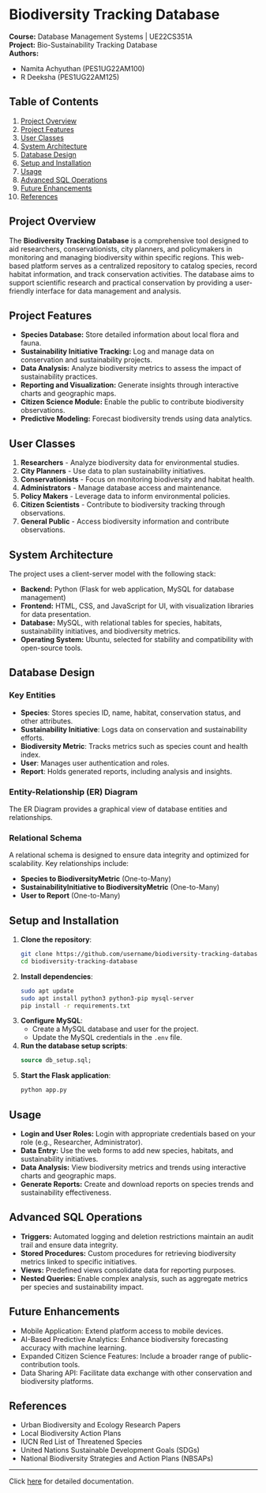 # Biodiversity Tracking Database

**Course:** Database Management Systems | UE22CS351A  
**Project:** Bio-Sustainability Tracking Database  
**Authors:**  
- Namita Achyuthan (PES1UG22AM100)  
- R Deeksha (PES1UG22AM125)  

## Table of Contents
1. [Project Overview](#project-overview)
2. [Project Features](#project-features)
3. [User Classes](#user-classes)
4. [System Architecture](#system-architecture)
5. [Database Design](#database-design)
6. [Setup and Installation](#setup-and-installation)
7. [Usage](#usage)
8. [Advanced SQL Operations](#advanced-sql-operations)
9. [Future Enhancements](#future-enhancements)
10. [References](#references)

## Project Overview
The **Biodiversity Tracking Database** is a comprehensive tool designed to aid researchers, conservationists, city planners, and policymakers in monitoring and managing biodiversity within specific regions. This web-based platform serves as a centralized repository to catalog species, record habitat information, and track conservation activities. The database aims to support scientific research and practical conservation by providing a user-friendly interface for data management and analysis.

## Project Features
- **Species Database:** Store detailed information about local flora and fauna.
- **Sustainability Initiative Tracking:** Log and manage data on conservation and sustainability projects.
- **Data Analysis:** Analyze biodiversity metrics to assess the impact of sustainability practices.
- **Reporting and Visualization:** Generate insights through interactive charts and geographic maps.
- **Citizen Science Module:** Enable the public to contribute biodiversity observations.
- **Predictive Modeling:** Forecast biodiversity trends using data analytics.

## User Classes
1. **Researchers** - Analyze biodiversity data for environmental studies.
2. **City Planners** - Use data to plan sustainability initiatives.
3. **Conservationists** - Focus on monitoring biodiversity and habitat health.
4. **Administrators** - Manage database access and maintenance.
5. **Policy Makers** - Leverage data to inform environmental policies.
6. **Citizen Scientists** - Contribute to biodiversity tracking through observations.
7. **General Public** - Access biodiversity information and contribute observations.

## System Architecture
The project uses a client-server model with the following stack:
- **Backend:** Python (Flask for web application, MySQL for database management)
- **Frontend:** HTML, CSS, and JavaScript for UI, with visualization libraries for data presentation.
- **Database:** MySQL, with relational tables for species, habitats, sustainability initiatives, and biodiversity metrics.
- **Operating System:** Ubuntu, selected for stability and compatibility with open-source tools.

## Database Design
### Key Entities
- **Species**: Stores species ID, name, habitat, conservation status, and other attributes.
- **Sustainability Initiative**: Logs data on conservation and sustainability efforts.
- **Biodiversity Metric**: Tracks metrics such as species count and health index.
- **User**: Manages user authentication and roles.
- **Report**: Holds generated reports, including analysis and insights.

### Entity-Relationship (ER) Diagram
The ER Diagram provides a graphical view of database entities and relationships.

### Relational Schema
A relational schema is designed to ensure data integrity and optimized for scalability. Key relationships include:
- **Species to BiodiversityMetric** (One-to-Many)
- **SustainabilityInitiative to BiodiversityMetric** (One-to-Many)
- **User to Report** (One-to-Many)

## Setup and Installation
1. **Clone the repository**:
   ```bash
   git clone https://github.com/username/biodiversity-tracking-database.git
   cd biodiversity-tracking-database
   ```
2. **Install dependencies**:
   ```bash
   sudo apt update
   sudo apt install python3 python3-pip mysql-server
   pip install -r requirements.txt
   ```
3. **Configure MySQL**:
   - Create a MySQL database and user for the project.
   - Update the MySQL credentials in the `.env` file.
4. **Run the database setup scripts**:
   ```sql
   source db_setup.sql;
   ```
5. **Start the Flask application**:
   ```bash
   python app.py
   ```

## Usage
- **Login and User Roles:** Login with appropriate credentials based on your role (e.g., Researcher, Administrator).
- **Data Entry:** Use the web forms to add new species, habitats, and sustainability initiatives.
- **Data Analysis:** View biodiversity metrics and trends using interactive charts and geographic maps.
- **Generate Reports:** Create and download reports on species trends and sustainability effectiveness.

## Advanced SQL Operations
- **Triggers:** Automated logging and deletion restrictions maintain an audit trail and ensure data integrity.
- **Stored Procedures:** Custom procedures for retrieving biodiversity metrics linked to specific initiatives.
- **Views:** Predefined views consolidate data for reporting purposes.
- **Nested Queries:** Enable complex analysis, such as aggregate metrics per species and sustainability impact.

## Future Enhancements
- Mobile Application: Extend platform access to mobile devices.
- AI-Based Predictive Analytics: Enhance biodiversity forecasting accuracy with machine learning.
- Expanded Citizen Science Features: Include a broader range of public-contribution tools.
- Data Sharing API: Facilitate data exchange with other conservation and biodiversity platforms.

## References
- Urban Biodiversity and Ecology Research Papers
- Local Biodiversity Action Plans
- IUCN Red List of Threatened Species
- United Nations Sustainable Development Goals (SDGs)
- National Biodiversity Strategies and Action Plans (NBSAPs)

---

Click [here](https://docs.google.com/document/d/1bxOocprEIP_PsWxsjWLQORB96a-NuR8QaiQE6EbM7Q4/edit?usp=sharing) for detailed documentation.
